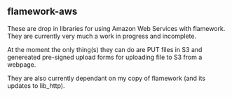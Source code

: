 flamework-aws
--

These are drop in libraries for using Amazon Web Services with flamework. They
are currently very much a work in progress and incomplete.

At the moment the only thing(s) they can do are PUT files in S3 and genereated
pre-signed upload forms for uploading file to S3 from a webpage.

They are also currently dependant on my copy of flamework (and its updates to
lib_http).
